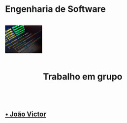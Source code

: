 # Engenharia de Software
<br>
<img src="en.jpg" width ="120">  
<br>
<br>

<h1>
 <p align ="center">Trabalho em grupo</p>
 <br>
 </h1>
 <h2>
 <a href="https://github.com/jvpererinha">  • João Victor</a>
</h2>
